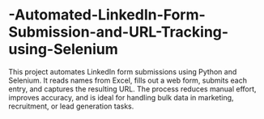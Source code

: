 # -Automated-LinkedIn-Form-Submission-and-URL-Tracking-using-Selenium
This project automates LinkedIn form submissions using Python and Selenium. It reads names from Excel, fills out a web form, submits each entry, and captures the resulting URL. The process reduces manual effort, improves accuracy, and is ideal for handling bulk data in marketing, recruitment, or lead generation tasks.
